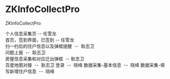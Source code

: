 # ZKInfoCollectPro
ZKInfoCollectPro

个人信息采集页  --  任雪龙    
首页，签到界面，已签到  -- 任雪龙    
扫一扫后的住户信息以及弹框提醒  --  耿志卫    
问题上报  --  耿志卫    
房屋信息采集和对应迁出弹框  -- 耿志卫    
百度地图对接  --  耿志卫
登录  --  晓峰
数据采集-基本信息  --  晓峰
数据采集-填写新增住户信息  --  晓峰


